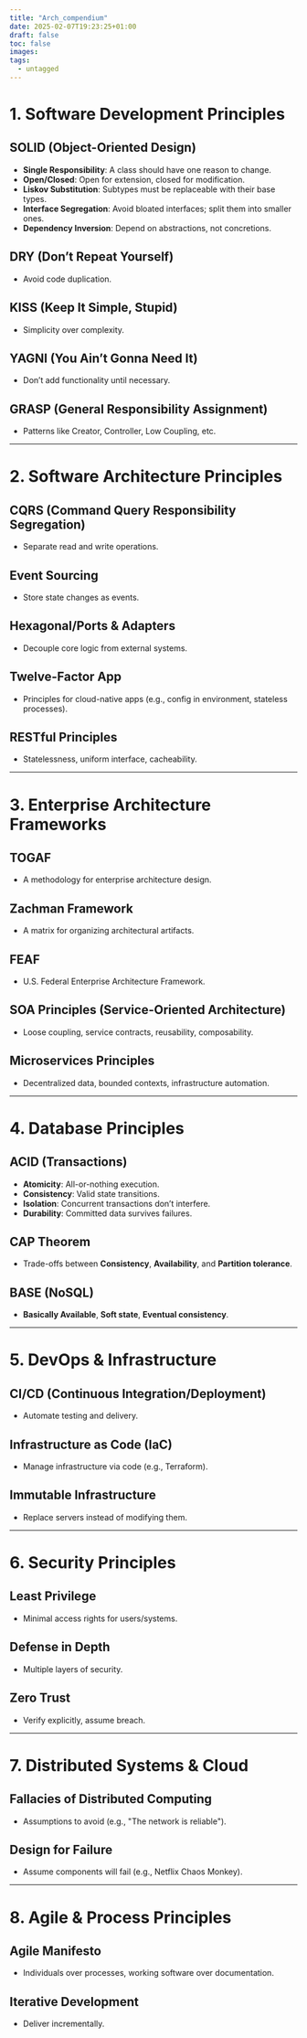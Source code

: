 ```yaml
---
title: "Arch_compendium"
date: 2025-02-07T19:23:25+01:00
draft: false
toc: false
images:
tags:
  - untagged
---
```


# 1. Software Development Principles

## SOLID (Object-Oriented Design)

- **Single Responsibility**: A class should have one reason to change.
- **Open/Closed**: Open for extension, closed for modification.
- **Liskov Substitution**: Subtypes must be replaceable with their base types.
- **Interface Segregation**: Avoid bloated interfaces; split them into smaller ones.
- **Dependency Inversion**: Depend on abstractions, not concretions.

## DRY (Don’t Repeat Yourself)
- Avoid code duplication.

## KISS (Keep It Simple, Stupid)
- Simplicity over complexity.

## YAGNI (You Ain’t Gonna Need It)
- Don’t add functionality until necessary.

## GRASP (General Responsibility Assignment)
- Patterns like Creator, Controller, Low Coupling, etc.

---

# 2. Software Architecture Principles

## CQRS (Command Query Responsibility Segregation)
- Separate read and write operations.

## Event Sourcing
- Store state changes as events.

## Hexagonal/Ports & Adapters
- Decouple core logic from external systems.

## Twelve-Factor App
- Principles for cloud-native apps (e.g., config in environment, stateless processes).

## RESTful Principles
- Statelessness, uniform interface, cacheability.

---

# 3. Enterprise Architecture Frameworks

## TOGAF
- A methodology for enterprise architecture design.

## Zachman Framework
- A matrix for organizing architectural artifacts.

## FEAF
- U.S. Federal Enterprise Architecture Framework.

## SOA Principles (Service-Oriented Architecture)
- Loose coupling, service contracts, reusability, composability.

## Microservices Principles
- Decentralized data, bounded contexts, infrastructure automation.

---

# 4. Database Principles

## ACID (Transactions)
- **Atomicity**: All-or-nothing execution.
- **Consistency**: Valid state transitions.
- **Isolation**: Concurrent transactions don’t interfere.
- **Durability**: Committed data survives failures.

## CAP Theorem
- Trade-offs between **Consistency**, **Availability**, and **Partition tolerance**.

## BASE (NoSQL)
- **Basically Available**, **Soft state**, **Eventual consistency**.

---

# 5. DevOps & Infrastructure

## CI/CD (Continuous Integration/Deployment)
- Automate testing and delivery.

## Infrastructure as Code (IaC)
- Manage infrastructure via code (e.g., Terraform).

## Immutable Infrastructure
- Replace servers instead of modifying them.

---

# 6. Security Principles

## Least Privilege
- Minimal access rights for users/systems.

## Defense in Depth
- Multiple layers of security.

## Zero Trust
- Verify explicitly, assume breach.

---

# 7. Distributed Systems & Cloud

## Fallacies of Distributed Computing
- Assumptions to avoid (e.g., "The network is reliable").

## Design for Failure
- Assume components will fail (e.g., Netflix Chaos Monkey).

---

# 8. Agile & Process Principles

## Agile Manifesto
- Individuals over processes, working software over documentation.

## Iterative Development
- Deliver incrementally.
